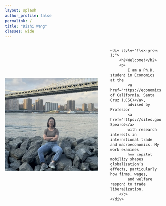 ```yaml
---
layout: splash
author_profile: false
permalink: /
title: "Dizhi Wang"
classes: wide
---
```


<div style="display: flex; align-items: center; max-width: 900px; margin-left: auto; margin-right: auto;">
    <img src="/images/wdz.jpg" width="300" style="margin-right: 40px; flex-shrink: 0;" /> 

    <div style="flex-grow: 1;">
        <h2>Welcome!</h2>
        <p>
            I am a Ph.D. student in Economics at the 
            <a href="https://economics.ucsc.edu/">University of California, Santa Cruz (UCSC)</a>, 
            advised by Professor 
            <a href="https://sites.google.com/view/acspearot/home">Alan Spearot</a> 
            with research interests in international trade and macroeconomics. My work examines 
            how capital mobility shapes globalization’s effects, particularly how firms, wages, 
            and welfare respond to trade liberalization.
        </p>
    </div>
</div>








